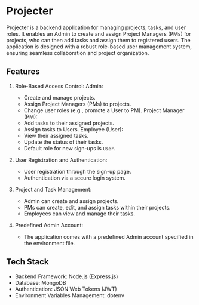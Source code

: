 # Projecter

Projecter is a backend application for managing projects, tasks, and user roles. It enables an Admin to create and assign Project Managers (PMs) for projects, who can then add tasks and assign them to registered users. The application is designed with a robust role-based user management system, ensuring seamless collaboration and project organization.

## Features

1. Role-Based Access Control:
    Admin:
     - Create and manage projects.
     - Assign Project Managers (PMs) to projects.
     - Change user roles (e.g., promote a User to PM).
    Project Manager (PM):
     - Add tasks to their assigned projects.
     - Assign tasks to Users.
    Employee (User):
     - View their assigned tasks.
     - Update the status of their tasks.
   - Default role for new sign-ups is `User`.

2. User Registration and Authentication:
   - User registration through the sign-up page.
   - Authentication via a secure login system.

3. Project and Task Management:
   - Admin can create and assign projects.
   - PMs can create, edit, and assign tasks within their projects.
   - Employees can view and manage their tasks.

4. Predefined Admin Account:
   - The application comes with a predefined Admin account specified in the environment file.

## Tech Stack

- Backend Framework: Node.js (Express.js)
- Database: MongoDB
- Authentication: JSON Web Tokens (JWT)
- Environment Variables Management: dotenv

